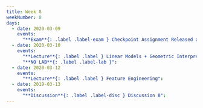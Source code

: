 ```yaml
---
title: Week 8
weekNumber: 8
days:
  - date: 2020-03-09
    events:
      "**Exam**{: .label .label-exam } Checkpoint Assignment Released at 8PM (due Mar. 10, 8PM))":
  - date: 2020-03-10
    events:
      "**Lecture**{: .label .label } Linear Models + Geometric Interpretation":
      "**NO LAB**{: .label .label-lab }":
  - date: 2020-03-12
    events:
      "**Lecture**{: .label .label } Feature Engineering":
  - date: 2019-03-13
    events:
      "**Discussion**{: .label .label-disc } Discussion 8":
---
```


